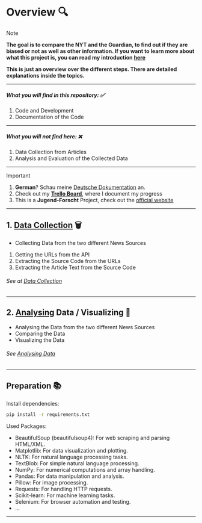 # Overview 🔍

> [!NOTE]  
> **The goal is to compare the NYT and the Guardian, to find out if they are biased or not as well as other information.
> If you want to learn more about what this project is, you can read my introduction [here](./Presentations/Introduction.md)**

**This is just an overview over the different steps. There are detailed explanations inside the topics.**

---

##### What you will find in this repository: ✅

1. Code and Development
2. Documentation of the Code

---

##### What you will not find here: ❌

1. Data Collection from Articles
2. Analysis and Evaluation of the Collected Data

---

> [!IMPORTANT]
>
> 1. **German**? Schau meine [Deutsche Dokumentation](./Dokumentation/) an.
> 2. Check out my **[Trello Board](https://trello.com/w/jugend_forscht/)**, where I document my progress
> 3. This is a **Jugend-Forscht** Project, check out the [official website](https://www.jugend-forscht.de/)

---

## 1. [Data Collection](./data-collection/) 🗑️

- Collecting Data from the two different News Sources

1. Getting the URLs from the API
2. Extracting the Source Code from the URLs
3. Extracting the Article Text from the Source Code

###### See at [Data Collection](./data-collection/)

---

## 2. [Analysing](./Analysing/) Data / Visualizing 👀

- Analysing the Data from the two different News Sources
- Comparing the Data
- Visualizing the Data

###### See [Analysing Data](Analysing/)

---

## Preparation 📚

Install dependencies:

```sh
pip install -r requirements.txt
```

Used Packages:

- BeautifulSoup (beautifulsoup4): For web scraping and parsing HTML/XML.
- Matplotlib: For data visualization and plotting.
- NLTK: For natural language processing tasks.
- TextBlob: For simple natural language processing.
- NumPy: For numerical computations and array handling.
- Pandas: For data manipulation and analysis.
- Pillow: For image processing.
- Requests: For handling HTTP requests.
- Scikit-learn: For machine learning tasks.
- Selenium: For browser automation and testing.
- ...

---

